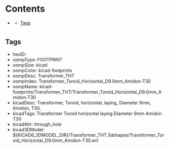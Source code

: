 



Contents
========

* [](#)
	* [Tags](#tags)

# 

## Tags

- hexID: 
- oompType: FOOTPRINT
- oompSize: kicad
- oompColor: kicad-footprints
- oompDesc: Transformer_THT
- oompIndex: Transformer_Toroid_Horizontal_D9.0mm_Amidon-T30
- oompName: kicad-footprints/Transformer_THT/Transformer_Toroid_Horizontal_D9.0mm_Amidon-T30
- kicadDesc: Transformer, Toroid, horizontal, laying, Diameter 9mm, Amidon, T30,
- kicadTags: Transformer Toroid horizontal laying Diameter 9mm Amidon T30
- kicadAttr: through_hole
- kicad3DModel: ${KICAD6_3DMODEL_DIR}/Transformer_THT.3dshapes/Transformer_Toroid_Horizontal_D9.0mm_Amidon-T30.wrl
